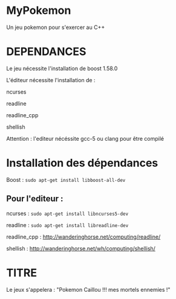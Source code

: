 # MyPokemon
Un jeu pokemon pour s'exercer au C++

DEPENDANCES
===========

Le jeu nécessite l'installation de boost 1.58.0

L'éditeur nécessite l'installation de :

ncurses

readline

readline_cpp

shellish

Attention : l'editeur nécéssite gcc-5 ou clang pour être compilé

Installation des dépendances
============================

Boost : ```sudo apt-get install libboost-all-dev```

Pour l'editeur :
----------------

ncurses : ```sudo apt-get install libncurses5-dev```

readline : ```sudo apt-get install libreadline-dev```

readline_cpp : http://wanderinghorse.net/computing/readline/

shellish : http://wanderinghorse.net/wh/computing/shellish/

TITRE
=====

Le jeux s'appelera : "Pokemon Caillou !!! mes mortels ennemies !"